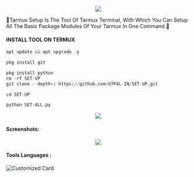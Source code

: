 <p align="center"><img src="https://github.com/U7P4L-IN/SET-UP/blob/main/image/TARMUX_BESIC_SETUP.png">

<p align="center">

🔰Tarmux Setup Is The Tool Of Tarmux Terminal, With Which You Can Setup All The Basic Package Modules Of Your Tarmux In One Command.🔰

</p>
  
#### INSTALL TOOL ON TERMUX
```python
apt update && apt upgrade -y

pkg install git

pkg install python
rm -rf SET-UP
git clone --depth=1 https://github.com/U7P4L-IN/SET-UP.git

cd SET-UP

python SET-ALL.py
```

<p align="center"><img src="https://github.com/U7P4L-IN/SET-UP/blob/main/image/carbon%20(2).png">

#### Screenshots:

<p align="center"><img src="https://github.com/U7P4L-IN/SET-UP/blob/main/image/IMG_20230830_173542_740.jpg">

#### Tools Languages :

![Customized Card](https://github-readme-stats.vercel.app/api/pin?username=U7P4L-IN&repo=SET-UP&title_color=fff&icon_color=f9f9f9&text_color=9f9f9f&bg_color=151515)
